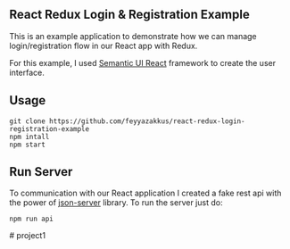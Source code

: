 
## React Redux Login & Registration Example

This is an example application to demonstrate how we can manage login/registration flow in our React app with Redux.

For this example, I used [Semantic UI React](https://github.com/Semantic-Org/Semantic-UI-React) framework to create the user interface.

## Usage
```
git clone https://github.com/feyyazakkus/react-redux-login-registration-example
npm intall
npm start
```
## Run Server
To communication with our React application I created a fake rest api with the power of [json-server](https://github.com/typicode/json-server) library.
To run the server just do:
```
npm run api
```
#   p r o j e c t 1  
 